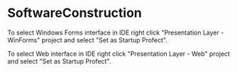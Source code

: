 # SoftwareConstruction

To select Windows Forms interface in IDE right click "Presentation Layer - WinForms" project and select "Set as Startup Profect".

To select Web interface in IDE right click "Presentation Layer - Web" project and select "Set as Startup Profect".
